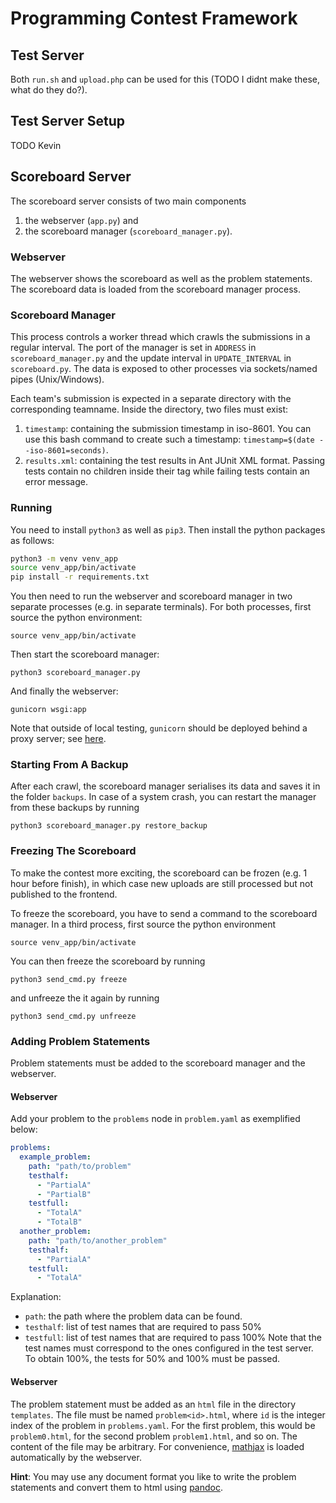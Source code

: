 # Programming Contest Framework

## Test Server

Both `run.sh` and `upload.php` can be used for this (TODO I didnt make these, what do they do?).

## Test Server Setup

TODO Kevin

## Scoreboard Server

The scoreboard server consists of two main components
1. the webserver (`app.py`) and
2. the scoreboard manager (`scoreboard_manager.py`).

### Webserver

The webserver shows the scoreboard as well as the problem statements.
The scoreboard data is loaded from the scoreboard manager process.

### Scoreboard Manager

This process controls a worker thread which crawls the submissions in a regular interval.
The port of the manager is set in `ADDRESS`
in `scoreboard_manager.py`
and the update interval in `UPDATE_INTERVAL` in `scoreboard.py`.
The data is exposed to other processes via sockets/named pipes (Unix/Windows).

Each team's submission is expected in a separate directory with the corresponding teamname. 
Inside the directory, two files must exist:
1. `timestamp`: containing the submission timestamp in iso-8601.
   You can use this bash command to create such a timestamp: `timestamp=$(date --iso-8601=seconds)`.
2. `results.xml`: containing the test results in Ant JUnit XML format.
   Passing tests contain no children inside their tag while failing tests contain an error message.

### Running

You need to install `python3` as well as `pip3`.
Then install the python packages as follows:

```bash
python3 -m venv venv_app
source venv_app/bin/activate
pip install -r requirements.txt
```

You then need to run the webserver and scoreboard manager in two separate processes (e.g. in separate terminals).
For both processes, first source the python environment:
```
source venv_app/bin/activate
```
Then start the scoreboard manager:
```
python3 scoreboard_manager.py
```
And finally the webserver:
```
gunicorn wsgi:app
```
Note that outside of local testing, `gunicorn` should be deployed behind a proxy server;
see [here](https://docs.gunicorn.org/en/stable/deploy.html).

### Starting From A Backup

After each crawl, the scoreboard manager serialises its data and saves it in the folder `backups`.
In case of a system crash, you can restart the manager from these backups by running
```
python3 scoreboard_manager.py restore_backup
```

### Freezing The Scoreboard

To make the contest more exciting,
the scoreboard can be frozen (e.g. 1 hour before finish),
in which case new uploads are still processed but not published to the frontend. 

To freeze the scoreboard, you have to send a command to the scoreboard manager.
In a third process, first source the python environment
```
source venv_app/bin/activate
```
You can then freeze the scoreboard by running
```
python3 send_cmd.py freeze
```
and unfreeze the it again by running
```
python3 send_cmd.py unfreeze
```

### Adding Problem Statements

Problem statements must be added to the scoreboard manager and the webserver.

#### Webserver

Add your problem to the `problems` node in `problem.yaml` as exemplified below:
``` yaml
problems:
  example_problem:
    path: "path/to/problem"
    testhalf: 
      - "PartialA"
      - "PartialB"
    testfull: 
      - "TotalA"
      - "TotalB"
  another_problem:
    path: "path/to/another_problem"
    testhalf: 
      - "PartialA"
    testfull: 
      - "TotalA"
```
Explanation:
- `path`: the path where the problem data can be found.
- `testhalf`: list of test names that are required to pass 50%
- `testfull`: list of test names that are required to pass 100%
Note that the test names must correspond to the ones configured in the test server.
To obtain 100%, the tests for 50% and 100% must be passed.

#### Webserver

The problem statement must be added as an `html` file in the directory `templates`.
The file must be named `problem<id>.html`, where `id` is the integer index of the problem in `problems.yaml`.
For the first problem, this would be `problem0.html`, for the second problem `problem1.html`, and so on.
The content of the file may be arbitrary.
For convenience, [mathjax](https://www.mathjax.org/) is loaded automatically by the webserver.

**Hint**: You may use any document format you like to write the problem statements
and convert them to html using [pandoc](https://pandoc.org/).

